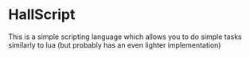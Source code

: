 # HallScript
This is a simple scripting language which allows you to do simple tasks similarly to lua (but probably has an even lighter implementation)
